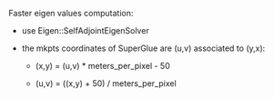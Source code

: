 Faster eigen values computation: 
    
* use Eigen::SelfAdjointEigenSolver

* the mkpts coordinates of SuperGlue are (u,v) associated to (y,x):

    * (x,y) = (u,v) * meters_per_pixel - 50
    
    * (u,v) = ((x,y) + 50) / meters_per_pixel


